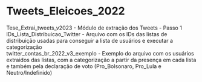 # Tweets_Eleicoes_2022

Tese_Extrai_tweets_v2023 - Módulo de extração dos Tweets - Passo 1
IDs_Lista_Distribuicao_Twitter - Arquivo com os IDs das listas de distribuição usadas para conseguir a lista de usuários e executar a categorização  
twitter_contas_br_2022_v3_exemplo - Exemplo do arquivo com os usuários extraidos das listas, com a categorização a partir da presença em cada lista e também pela declaração de voto (Pro_Bolsonaro, Pro_Lula e Neutro/Indefinido)
